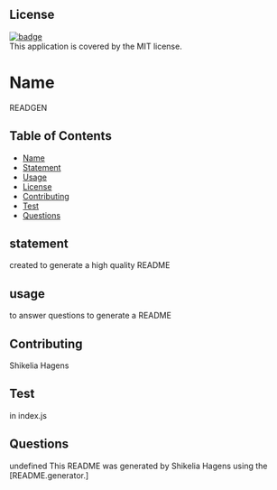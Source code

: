 

## License
[![badge](https://img.shields.io/badge/License-MIT-yellow.svg)](https://opensource.org/licenses/MIT) <br /> This application is covered by the MIT license.
# Name
READGEN
## Table of Contents
* [Name](#name)
* [Statement](#statement)
* [Usage](#usage)
* [License](#license)
* [Contributing](#contributing)
* [Test](#test)
* [Questions](#questions)
## statement
created to generate a high quality README
## usage
to answer questions to generate a README
## Contributing
Shikelia Hagens
## Test
in index.js
## Questions
undefined
This README was generated by Shikelia Hagens using the [README.generator.]